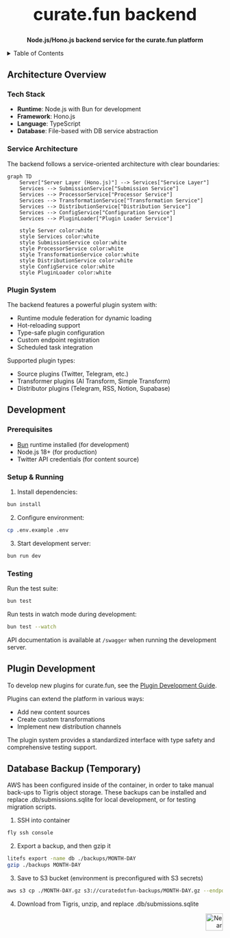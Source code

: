 <!-- markdownlint-disable MD014 -->
<!-- markdownlint-disable MD033 -->
<!-- markdownlint-disable MD041 -->
<!-- markdownlint-disable MD029 -->

<div align="center">

<h1 style="font-size: 2.5rem; font-weight: bold;">curate.fun backend</h1>

  <p>
    <strong>Node.js/Hono.js backend service for the curate.fun platform</strong>
  </p>

</div>

<details>
  <summary>Table of Contents</summary>

- [Architecture Overview](#architecture-overview)
  - [Tech Stack](#tech-stack)
  - [Service Architecture](#service-architecture)
  - [Plugin System](#plugin-system)
- [Development](#development)
  - [Prerequisites](#prerequisites)
  - [Setup & Running](#setup--running)
  - [Testing](#testing)
- [Plugin Development](#plugin-development)

</details>

## Architecture Overview

### Tech Stack

- **Runtime**: Node.js with Bun for development
- **Framework**: Hono.js
- **Language**: TypeScript
- **Database**: File-based with DB service abstraction

### Service Architecture

The backend follows a service-oriented architecture with clear boundaries:

```mermaid
graph TD
    Server["Server Layer (Hono.js)"] --> Services["Service Layer"]
    Services --> SubmissionService["Submission Service"]
    Services --> ProcessorService["Processor Service"]
    Services --> TransformationService["Transformation Service"]
    Services --> DistributionService["Distribution Service"]
    Services --> ConfigService["Configuration Service"]
    Services --> PluginLoader["Plugin Loader Service"]

    style Server color:white
    style Services color:white
    style SubmissionService color:white
    style ProcessorService color:white
    style TransformationService color:white
    style DistributionService color:white
    style ConfigService color:white
    style PluginLoader color:white
```

### Plugin System

The backend features a powerful plugin system with:

- Runtime module federation for dynamic loading
- Hot-reloading support
- Type-safe plugin configuration
- Custom endpoint registration
- Scheduled task integration

Supported plugin types:

- Source plugins (Twitter, Telegram, etc.)
- Transformer plugins (AI Transform, Simple Transform)
- Distributor plugins (Telegram, RSS, Notion, Supabase)

## Development

### Prerequisites

- [Bun](https://bun.sh) runtime installed (for development)
- Node.js 18+ (for production)
- Twitter API credentials (for content source)

### Setup & Running

1. Install dependencies:

```bash
bun install
```

2. Configure environment:

```bash
cp .env.example .env
```

3. Start development server:

```bash
bun run dev
```

### Testing

Run the test suite:

```bash
bun test
```

Run tests in watch mode during development:

```bash
bun test --watch
```

API documentation is available at `/swagger` when running the development server.

## Plugin Development

To develop new plugins for curate.fun, see the [Plugin Development Guide](https://docs.curate.fun/docs/plugins/build-plugin).

Plugins can extend the platform in various ways:

- Add new content sources
- Create custom transformations
- Implement new distribution channels

The plugin system provides a standardized interface with type safety and comprehensive testing support.

## Database Backup (Temporary)

AWS has been configured inside of the container, in order to take manual back-ups to Tigris object storage. These backups can be installed and replace .db/submissions.sqlite for local development, or for testing migration scripts.

1. SSH into container

```bash
fly ssh console
```

2. Export a backup, and then gzip it

```bash
litefs export -name db ./backups/MONTH-DAY
gzip ./backups MONTH-DAY
```

3. Save to S3 bucket (environment is preconfigured with S3 secrets)

```bash
aws s3 cp ./MONTH-DAY.gz s3://curatedotfun-backups/MONTH-DAY.gz --endpoint-url https://fly.storage.tigris.dev
```

4. Download from Tigris, unzip, and replace .db/submissions.sqlite

<div align="right">
<a href="https://nearbuilders.org" target="_blank">
<img
  src="https://builders.mypinata.cloud/ipfs/QmWt1Nm47rypXFEamgeuadkvZendaUvAkcgJ3vtYf1rBFj"
  alt="Near Builders"
  height="40"
/>
</a>
</div>
